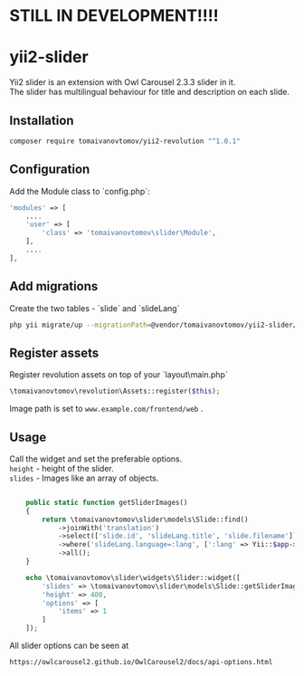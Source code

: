 # STILL IN DEVELOPMENT!!!!
# yii2-slider
Yii2 slider is an extension with Owl Carousel 2.3.3 slider in it.<br />
The slider has multilingual behaviour for title and description on each slide.
<h2>Installation</h2>

```bash
composer require tomaivanovtomov/yii2-revolution "^1.0.1"
```

<h2>Configuration</h2>
Add the Module class to `config.php`:

```php
'modules' => [
    ....
    'user' => [
        'class' => 'tomaivanovtomov\slider\Module',
    ],
    ....
],
```

<h2>Add migrations</h2>
Create the two tables - `slide` and `slideLang`

```bash
php yii migrate/up --migrationPath=@vendor/tomaivanovtomov/yii2-slider/migrations
```

<h2>Register assets</h2>
Register revolution assets on top of your `layout\main.php`

```php
\tomaivanovtomov\revolution\Assets::register($this);
```

Image path is set to `www.example.com/frontend/web` .

<h2>Usage</h2>

Call the widget and set the preferable options.<br />
`height` - height of the slider.<br />
`slides` - Images like an array of objects.

```php

    public static function getSliderImages()
    {
        return \tomaivanovtomov\slider\models\Slide::find()
            ->joinWith('translation')
            ->select(['slide.id', 'slideLang.title', 'slide.filename'])
            ->where('slideLang.language=:lang', [':lang' => Yii::$app->language])
            ->all();
    } 
```

```php
    echo \tomaivanovtomov\slider\widgets\Slider::widget([
        'slides' => \tomaivanovtomov\slider\models\Slide::getSliderImages(),
        'height' => 400,
        'options' => [
            'items' => 1
        ]
    ]);

```

All slider options can be seen at 

```bash
https://owlcarousel2.github.io/OwlCarousel2/docs/api-options.html
```
